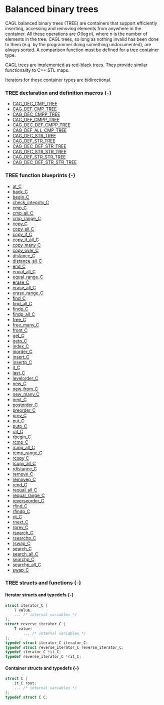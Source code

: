 # Balanced binary trees

CAGL balanced binary trees (TREE) are containers that support efficiently inserting, accessing and removing elements from anywhere in the container. All these operations are $O(\log n)$, where $n$ is the number of elements in the tree. CAGL trees, so long as nothing invalid has been done to them (e.g. by the programmer doing something undocumented), are always sorted. A comparison function must be defined for a  tree container type.

CAGL trees are implemented as red-black trees. They provide similar functionality to C++ STL maps.

Iterators for these container types are bidirectional.

### TREE declaration and definition macros {-}

- [CAG_DEC_CMP_TREE](#cag_dec_cmp_tree)
- [CAG_DEF_CMP_TREE](#cag_def_cmp_tree)
- [CAG_DEC_CMPP_TREE](#cag_dec_cmpp_tree)
- [CAG_DEF_CMPP_TREE](#cag_def_cmpp_tree)
- [CAG_DEC_DEF_CMPP_TREE](#cag_dec_def_cmpp_tree)
- [CAG_DEF_ALL_CMP_TREE](#cag_def_all_cmp_tree)
- [CAG_DEC_STR_TREE](#cag_dec_str_tree)
- [CAG_DEF_STR_TREE](#cag_def_str_tree)
- [CAG_DEC_DEF_STR_TREE](#cag_dec_def_str_tree)
- [CAG_DEC_STR_STR_TREE](#cag_dec_str_str_tree)
- [CAG_DEF_STR_STR_TREE](#cag_def_str_str_tree)
- [CAG_DEC_DEF_STR_STR_TREE](#cag_dec_def_str_str_tree)

### TREE function blueprints {-}

- [at_C](#at_C-adhst)
- [back_C](#back_C)
- [begin_C](#begin_C-adhst)
- [check_integrity_C](#check_integrity_C-t)
- [cmp_C](#cmp_C-adst)
- [cmp_all_C](#cmp_all_C-adst)
- [cmp_range_C](#cmp_range_C-adst)
- [copy_C](#copy_C-adhst)
- [copy_all_C](#copy_all_C-adhst)
- [copy_if_C](#copy_if_C-adhst)
- [copy_if_all_C](#copy_if_all_C-adhst)
- [copy_many_C](#copy_many_C-adhst)
- [copy_over_C](#copy_over_C-adhst)
- [distance_C](#distance_C-adhst)
- [distance_all_C](#distance_all_C-adhst)
- [end_C](#end_C-adhst)
- [equal_all_C](#equal_all_C-adst)
- [equal_range_C](#equal_range_C-adst)
- [erase_C](#erase_C-adht)
- [erase_all_C](#erase_all_C-adhst)
- [erase_range_C](#erase_range_C-adhst)
- [find_C](#find_C-adhst)
- [find_all_C](#find_all_C-adhst)
- [findp_C](#findp_C-adhst)
- [findp_all_C](#findp_all_C-adhst)
- [free_C](#free_C-adhst)
- [free_many_C](#free_many_C-adhst)
- [front_C](#front_C-adst)
- [get_C](#get_C-ht)
- [getp_C](#getp_C-ht)
- [index_C](#index_C-adhst)
- [inorder_C](#inorder_C-t)
- [insert_C](#insert_C-adht)
- [insertp_C](#insertp_C-adht)
- [it_C](#it_C-adhst)
- [last_C](#last_C)
- [levelorder_C](#levelorder_C-t)
- [new_C](#new_C-adhst)
- [new_from_C](#new_from_C-adhst)
- [new_many_C](#new_many_C-adhst)
- [next_C](#next_C-adhst)
- [postorder_C](#postorder_C-t)
- [preorder_C](#preorder_C-t)
- [prev_C](#prev_C-adt)
- [put_C](#put_C-adhst)
- [putp_C](#putp_C)
- [rat_C](#rat_C-adt)
- [rbegin_C](#rbegin_C-adt)
- [rcmp_C](#rcmp_C-adt)
- [rcmp_all_C](#rcmp_all_C-adt)
- [rcmp_range_C](#rcmp_range_C-adt)
- [rcopy_C](#rcopy_C-adt)
- [rcopy_all_C](#rcopy_all_C-adt)
- [rdistance_C](#rdistance_C-adt)
- [remove_C](#remove_C-ht)
- [removep_C](#removep_C)
- [rend_C](#rend_C-adt)
- [requal_all_C](#requal_all_C-adt)
- [requal_range_C](#requal_range_C-adt)
- [reverseorder_C](#reverseorder_C-t)
- [rfind_C](#rfind_C-adt)
- [rfindp_C](#rfindp_C-adt)
- [rit_C](#rit_C-adt)
- [rnext_C](#rnext_C-adt)
- [rprev_C](#rprev_C-adt)
- [rsearch_C](#rsearch_C-adt)
- [rsearchp_C](#rsearchp_C-adt)
- [rswap_C](#rswap_C-adt)
- [search_C](#search_C-adst)
- [search_all_C](#search_all_C-adst)
- [searchp_C](#searchp_C-adst)
- [searchp_all_C](#searchp_all_C-adst)
- [swap_C](#swap_C-adhst)


### TREE structs and functions {-}

#### Iterator structs and typedefs {-}


```C
struct iterator_C {
    T value;
    ... /* internal variables */
};
struct reverse_iterator_C {
    T value;
	    ... /* internal variables */
};
typedef struct iterator_C iterator_C;
typedef struct reverse_iterator_C reverse_iterator_C;
typedef iterator_C *it_C;
typedef reverse_iterator_C *rit_C;
```

#### Container structs and typedefs {-}

```C
struct C {
    it_C root;
    ... /* internal variables */
};
typedef struct C C;
```
